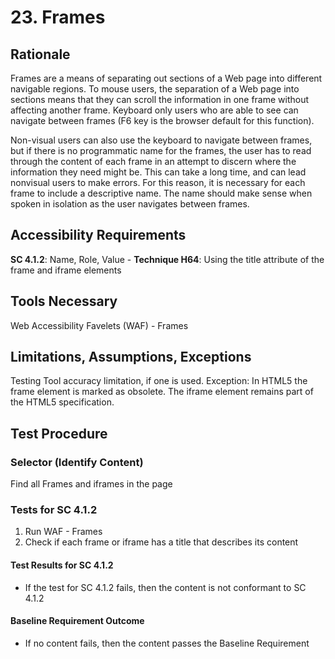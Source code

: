 # 23. Frames
## Rationale
Frames are a means of separating out sections of a Web page into different navigable regions. To mouse users, the separation of a Web page into sections means that they can scroll the information in one frame without affecting another frame. Keyboard only users who are able to see can navigate between frames (F6 key is the browser default for this function).

Non-visual users can also use the keyboard to navigate between frames, but if there is no programmatic name for the frames, the user has to read through the content of each frame in an attempt to discern where the information they need might be. This can take a long time, and can lead nonvisual users to make errors. For this reason, it is necessary for each frame to include a descriptive name. The name should make sense when spoken in isolation as the user navigates between frames.

## Accessibility Requirements
**SC 4.1.2**: Name, Role, Value - **Technique H64**: Using the title attribute of the frame and iframe elements

## Tools Necessary
Web Accessibility Favelets (WAF) - Frames

## Limitations, Assumptions, Exceptions
Testing Tool accuracy limitation, if one is used.
Exception: In HTML5 the frame element is marked as obsolete. The iframe element remains part of the HTML5 specification.

## Test Procedure
### Selector (Identify Content)
Find all Frames and iframes in the page

### Tests for SC 4.1.2
1. Run WAF - Frames
1. Check if each frame or iframe has a title that describes its content 

#### Test Results for SC 4.1.2
* If the test for SC 4.1.2 fails, then the content is not conformant to SC 4.1.2

#### Baseline Requirement Outcome
* If no content fails, then the content passes the Baseline Requirement
